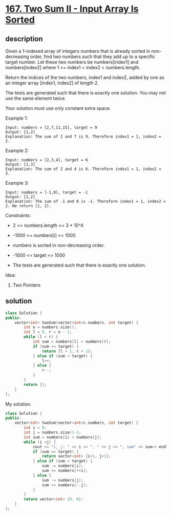 # [167. Two Sum II - Input Array Is Sorted](https://leetcode.com/problems/two-sum-ii-input-array-is-sorted/)

## description

Given a 1-indexed array of integers numbers that is already sorted in non-decreasing order, find two numbers such that they add up to a specific target number. Let these two numbers be numbers[index1] and numbers[index2] where 1 <= index1 < index2 < numbers.length.

Return the indices of the two numbers, index1 and index2, added by one as an integer array [index1, index2] of length 2.

The tests are generated such that there is exactly one solution. You may not use the same element twice.

Your solution must use only constant extra space.



Example 1:

```
Input: numbers = [2,7,11,15], target = 9
Output: [1,2]
Explanation: The sum of 2 and 7 is 9. Therefore index1 = 1, index2 = 2.
```

Example 2:

```
Input: numbers = [2,3,4], target = 6
Output: [1,3]
Explanation: The sum of 2 and 4 is 6. Therefore index1 = 1, index2 = 3.
```

Example 3:

```
Input: numbers = [-1,0], target = -1
Output: [1,2]
Explanation: The sum of -1 and 0 is -1. Therefore index1 = 1, index2 = 2. We return [1, 2].
```


Constraints:


- 2 <= numbers.length <= 3 * 10^4


- -1000 <= numbers[i] <= 1000


- numbers is sorted in non-decreasing order.


- -1000 <= target <= 1000


- The tests are generated such that there is exactly one solution.


Idea:

1. Two Pointers


## solution

```cpp
class Solution {
public:
    vector<int> twoSum(vector<int>& numbers, int target) {
        int n = numbers.size();
        int l = 0, r = n - 1;
        while (l < r) {
            int sum = numbers[l] + numbers[r];
            if (sum == target) {
                return {l + 1, r + 1};
            } else if (sum < target) {
                l++;
            } else {
                r--;
            }
        }
        return {};
    }
};
```

My solution:

```cpp
class Solution {
public:
    vector<int> twoSum(vector<int>& numbers, int target) {
        int i = 0; 
        int j = numbers.size()-1;
        int sum = numbers[i] + numbers[j];
        while (i <j) {
            cout << "i, j: " << i << ", " << j << ", sum" << sum<< endl;
            if (sum == target) {
                return vector<int> {i+1, j+1};
            } else if (sum < target) {
                sum -= numbers[i];
                sum += numbers[++i];
            } else {
                sum -= numbers[j];
                sum += numbers[--j];
            }
        }
        return vector<int> {0, 0};
    }
};
```








